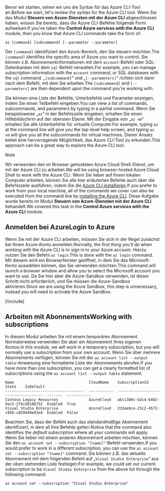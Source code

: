 <span data-ttu-id="32def-101">Bevor wir starten, sehen wir uns die Syntax für das Azure CLI-Tool an.</span><span class="sxs-lookup"><span data-stu-id="32def-101">Before we start, let's review the syntax for the Azure CLI tool.</span></span> <span data-ttu-id="32def-102">Wenn Sie das Modul **Steuern von Azure-Diensten mit der Azure CLI** abgeschlossen haben, wissen Sie bereits, dass die Azure CLI-Befehle folgende Form aufweisen:</span><span class="sxs-lookup"><span data-stu-id="32def-102">If you've taken the **Control Azure services with the Azure CLI** module, then you know that Azure CLI commands take the form of:</span></span>

```azurecli
az [command] [subcommand] [--parameter --parameter]
```

<span data-ttu-id="32def-103">Der `[command]` identifiziert den Azure-Bereich, den Sie steuern möchten.</span><span class="sxs-lookup"><span data-stu-id="32def-103">The `[command]` identifies the specific area of Azure you want to control.</span></span> <span data-ttu-id="32def-104">Sie können z.B. Abonnementinformationen mit dem `account`-Befehl oder SQL-Datenbanken mit dem `sql`-Befehl verwalten.</span><span class="sxs-lookup"><span data-stu-id="32def-104">For example, you can manage subscription information with the `account` command, or SQL databases with the `sql` command.</span></span> <span data-ttu-id="32def-105">„`[subcommand]`“ und „`[--parameters]`“ richten sich dann nach dem Befehl, mit dem Sie arbeiten.</span><span class="sxs-lookup"><span data-stu-id="32def-105">The `[subcommand]` and `[--parameters]` are then dependent upon the command you're working with.</span></span> 

<span data-ttu-id="32def-106">Sie können eine Liste der Befehle, Unterbefehle und Parameter anzeigen, indem Sie einen Teilbefehl eingeben.</span><span class="sxs-lookup"><span data-stu-id="32def-106">You can view a list of commands, subcommands, and parameters by typing in a partial command.</span></span> <span data-ttu-id="32def-107">Wenn Sie beispielsweise „`az`“ in der Befehlszeile eingeben, erhalten Sie einen Hilfebildschirm auf der obersten Ebene. Mit der Eingabe von „`az vm`“ erhalten Sie alle Unterbefehle für virtuelle Computer.</span><span class="sxs-lookup"><span data-stu-id="32def-107">For example, typing `az` at the command line will give you the top-level help screen, and typing `az vm` will give you all the subcommands for virtual machines.</span></span> <span data-ttu-id="32def-108">Dieser Ansatz bietet eine hervorragende Möglichkeit, das Azure CLI-Tool zu erkunden.</span><span class="sxs-lookup"><span data-stu-id="32def-108">This approach can be a great way to explore the Azure CLI tool.</span></span>

> [!NOTE]
> <span data-ttu-id="32def-109">Wir verwenden den im Browser gehosteten Azure Cloud Shell-Dienst, um mit der Azure CLI zu arbeiten.</span><span class="sxs-lookup"><span data-stu-id="32def-109">We will be using browser-hosted Azure Cloud Shell to work with the Azure CLI.</span></span> <span data-ttu-id="32def-110">Wenn Sie lieber auf Ihrem lokalen Computer arbeiten, können Sie alle hier erläuterten Befehle auch über die Befehlszeile ausführen, indem Sie die [Azure CLI installieren](https://docs.microsoft.com/cli/azure/install-azure-cli?view=azure-cli-latest).</span><span class="sxs-lookup"><span data-stu-id="32def-110">If you prefer to work from your local machine, all of the commands we cover can also be executed from the command line by [installing the Azure CLI](https://docs.microsoft.com/cli/azure/install-azure-cli?view=azure-cli-latest).</span></span> <span data-ttu-id="32def-111">Diese Aufgabe wurde bereits im Modul **Steuern von Azure-Diensten mit der Azure CLI** behandelt.</span><span class="sxs-lookup"><span data-stu-id="32def-111">We covered this task in the **Control Azure services with the Azure CLI** module.</span></span>

## <a name="login-to-azure"></a><span data-ttu-id="32def-112">Anmelden bei Azure</span><span class="sxs-lookup"><span data-stu-id="32def-112">Login to Azure</span></span>

<span data-ttu-id="32def-113">Wenn Sie mit der Azure CLI arbeiten, müssen Sie sich in der Regel zunächst bei Ihrem Azure-Konto anmelden.</span><span class="sxs-lookup"><span data-stu-id="32def-113">Normally, the first thing you'll do when working with the Azure CLI is to sign in to your Azure account.</span></span> <span data-ttu-id="32def-114">Hierzu nutzen Sie den Befehl `az login`.</span><span class="sxs-lookup"><span data-stu-id="32def-114">This is done with the `az login` command.</span></span> <span data-ttu-id="32def-115">Mit diesem wird ein Browserfenster geöffnet, in dem Sie das Microsoft-Konto auswählen können, das Sie verwenden möchten.</span><span class="sxs-lookup"><span data-stu-id="32def-115">This command will launch a browser window and allow you to select the Microsoft account you want to use.</span></span> <span data-ttu-id="32def-116">Da Sie hier aber die Azure-Sandbox verwenden, ist dieser Schritt nicht erforderlich, und Sie müssen die Azure-Sandbox aktivieren.</span><span class="sxs-lookup"><span data-stu-id="32def-116">Since we are using the Azure Sandbox, this step is unnecessary, instead you will need to activate the Azure Sandbox.</span></span>

<!-- Activate the sandbox -->
[!include[](../../../includes/azure-sandbox-activate.md)]

## <a name="working-with-subscriptions"></a><span data-ttu-id="32def-117">Arbeiten mit Abonnements</span><span class="sxs-lookup"><span data-stu-id="32def-117">Working with subscriptions</span></span>

<span data-ttu-id="32def-118">In diesem Modul arbeiten Sie mit einem temporären Abonnement. Normalerweise verwenden Sie aber ein Abonnement Ihres eigenen Kontos.</span><span class="sxs-lookup"><span data-stu-id="32def-118">In this module, we will work in a temporary subscription, but you will normally use a subscription from your own account.</span></span> <span data-ttu-id="32def-119">Wenn Sie über mehrere Abonnements verfügen, können Sie mit der `az account list --output table`-Anweisung eine formatierte Liste der Abonnements abrufen.</span><span class="sxs-lookup"><span data-stu-id="32def-119">If you have more than one subscription, you can get a clearly formatted list of subscriptions using the `az account list --output table` statement.</span></span>

```
Name                                  CloudName    SubscriptionId                        State    IsDefault
------------------------------------  -----------  ------------------------------------  -------  -----------
Contoso Legacy Resources              AzureCloud   abc13b0c-d2c4-64b2-9ac5-2f4cb819b752  Enabled  True
Visual Studio Enterprise              AzureCloud   233aebce-23c2-4572-c056-c029449e93ed  Enabled  False
```

<span data-ttu-id="32def-120">Beachten Sie, dass der Befehl auch das _standardmäßige_ Abonnement identifiziert, in dem all Ihre Befehle gelten.</span><span class="sxs-lookup"><span data-stu-id="32def-120">Notice that the command also identifies the _default_ subscription where all your commands will apply.</span></span> <span data-ttu-id="32def-121">Wenn Sie lieber mit einem anderen Abonnement arbeiten möchten, können Sie den `az account set --subscription "[name]"`-Befehl verwenden.</span><span class="sxs-lookup"><span data-stu-id="32def-121">If you would prefer to work in a different subscription, you can use the `az account set --subscription "[name]"` command.</span></span> <span data-ttu-id="32def-122">Sie können z.B. das aktuelle Abonnement mit dem folgenden Befehl auf „`Visual Studio Enterprise`“ aus der oben stehenden Liste festlegen:</span><span class="sxs-lookup"><span data-stu-id="32def-122">For example, we could set our current subscription to be `Visual Studio Enterprise` from the above list through the following command:</span></span>

```azurecli
az account set --subscription "Visual Studio Enterprise"
```